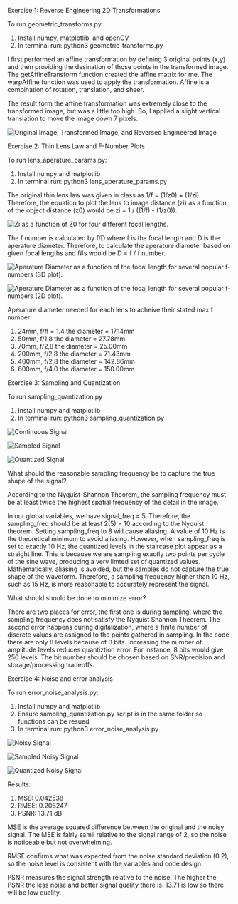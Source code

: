 Exercise 1: Reverse Engineering 2D Transformations

To run geometric_transforms.py: 
1) Install numpy, matplotlib, and openCV
2) In terminal run: python3 geometric_transforms.py 

I first performed an affine transformation by defining 3 original points (x,y) and then providing the desination of those points in the transformed image. The getAffineTransform function created the affine matrix for me. The warpAffine function was used to apply the transformation. Affine is a combination of rotation, translation, and sheer. 

The result form the affine transformation was extremely close to the transformed image, but was a little too high. So, I applied a slight vertical translation to move the image down 7 pixels. 

![Original Image, Transformed Image, and Reversed Engineered Image](readme_images/exercise1.png)

Exercise 2: Thin Lens Law and F-Number Plots 

To run lens_aperature_params.py: 
1) Install numpy and matplotlib
2) In terminal run: python3 lens_aperature_params.py

The original thin lens law was given in class as 1/f = (1/z0) + (1/zi). Therefore, the equation to plot the lens to image distance (zi) as a function of the object distance (z0) would be zi = 1 / ((1/f) - (1/z0)).

![Zi as a function of Z0 for four different focal lengths.](readme_images/camera_parameters_1.png)

The f number is calculated by f/D where f is the focal length and D is the aperature diameter. Therefore, to calculate the aperature diameter based on given focal lengths and f#s would be D = f / f number. 

![Aperature Diameter as a function of the focal length for several popular f-numbers (3D plot).](readme_images/3d_plot.png)

![Aperature Diameter as a function of the focal length for several popular f-numbers (2D plot).](readme_images/aperature_diameter.png)

Aperature diameter needed for each lens to acheive their stated max f number: 
1) 24mm, f/# = 1.4 the diameter = 17.14mm
2)  50mm, f/1.8 the diameter = 27.78mm
3)  70mm, f/2,8 the diameter = 25.00mm
4) 200mm, f/2,8 the diameter = 71.43mm
5)  400mm, f/2,8 the diameter = 142.86mm
6)  600mm, f/4.0 the diameter = 150.00mm

Exercise 3: Sampling and Quantization 

To run sampling_quantization.py
1) Install numpy and matplotlib 
2) In terminal run: python3 sampling_quantization.py

![Continuous Signal](readme_images/cont_signal.png)

![Sampled Signal](readme_images/sampled_signal.png)

![Quantized Signal](readme_images/quantized_signal.png)

What should the reasonable sampling frequency be to capture the true shape of the signal?

According to the Nyquist-Shannon Theorem, the sampling frequency must be at least twice the highest spatial frequency of the detail in the image. 

In our global variables, we have signal_freq = 5. Therefore, the sampling_freq should be at least 2(5) = 10 according to the Nyquist theorem. Setting sampling_freq to 8 will cause aliasing. A value of 10 Hz is the theoretical minimum to avoid aliasing. However, when sampling_freq is set to exactly 10 Hz, the quantized levels in the staircase plot appear as a straight line. This is because we are sampling exactly two points per cycle of the sine wave, producing a very limted set of quantized values. Mathematically, aliasing is avoided, but the samples do not capture the true shape of the waveform. Therefore, a sampling frequency higher than 10 Hz, such as 15 Hz, is more reasonable to accurately represent the signal. 

What should should be done to minimize error?

There are two places for error, the first one is during sampling, where the sampling frequency does not satisfy the Nyquist Shannon Theorem. The second error happens during digitalization, where a finite number of discrete values are assigned to the points gathered in sampling. In the code there are only 8 levels because of 3 bits. Increasing the number of amplitude levels reduces quantiztion error. For instance, 8 bits would give 256 levels. The bit number should be chosen based on SNR/precision and storage/processing tradeoffs. 

Exercise 4: Noise and error analysis 

To run error_noise_analysis.py: 
1) Install numpy and matplotlib
2) Ensure sampling_quantization.py script is in the same folder so functions can be resued 
3) In terminal run: python3 error_noise_analysis.py

![Noisy Signal](readme_images/noisy_signal.png)

![Sampled Noisy Signal](readme_images/noisy_sample.png)

![Quantized Noisy Signal](readme_images/quantized_signal.png)

Results: 
1) MSE: 0.042538
2) RMSE: 0.206247
3) PSNR: 13.71 dB

MSE is the average squared difference between the original and the noisy signal. The MSE is fairly samll relative to the signal range of 2, so the noise is noticeable but not overwhelming. 

RMSE confirms what was expected from the noise standard deviation (0.2), so the noise level is consistent with the variables and code design. 

PSNR measures the signal strength relative to the noise. The higher the PSNR the less noise and better signal quality there is. 13.71 is low so there will be low quality. 
